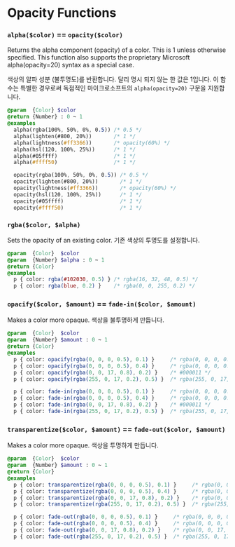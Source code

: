 # Opacity Functions

### `alpha($color)` == `opacity($color)`
Returns the alpha component (opacity) of a color. This is 1 unless otherwise specified.
This function also supports the proprietary Microsoft alpha(opacity=20) syntax as a special case.

색상의 알파 성분 (불투명도)를 반환합니다. 달리 명시 되지 않는 한 값은 1입니다.
이 함수는 특별한 경우로써 독점적인 마이크로소프트의 `alpha(opacity=20)` 구문을 지원합니다.
```sass
@param  {Color} $color
@return {Number} : 0 ~ 1
@examples
  alpha(rgba(100%, 50%, 0%, 0.5)) /* 0.5 */
  alpha(lighten(#800, 20%))       /* 1 */
  alpha(lightness(#ff3366))       /* opacity(60%) */
  alpha(hsl(120, 100%, 25%))      /* 1 */
  alpha(#05ffff)                  /* 1 */
  alpha(#ffff50)                  /* 1 */

  opacity(rgba(100%, 50%, 0%, 0.5)) /* 0.5 */
  opacity(lighten(#800, 20%))       /* 1 */
  opacity(lightness(#ff3366))       /* opacity(60%) */
  opacity(hsl(120, 100%, 25%))      /* 1 */
  opacity(#05ffff)                  /* 1 */
  opacity(#ffff50)                  /* 1 */
```

### `rgba($color, $alpha)`
Sets the opacity of an existing color.
기존 색상의 투명도를 설정합니다.
```sass
@param  {Color}  $color
@param  {Number} $alpha : 0 ~ 1
@return {Color}
@examples
  p { color: rgba(#102030, 0.5) } /* rgba(16, 32, 48, 0.5) */
  p { color: rgba(blue, 0.2) }    /* rgba(0, 0, 255, 0.2) */
```

### `opacify($color, $amount)` == `fade-in($color, $amount)`
Makes a color more opaque.
색상을 불투명하게 만듭니다.
```sass
@param  {Color}  $color
@param  {Number} $amount : 0 ~ 1
@return {Color}
@examples
  p { color: opacify(rgba(0, 0, 0, 0.5), 0.1) }     /* rgba(0, 0, 0, 0.6) */
  p { color: opacify(rgba(0, 0, 0, 0.5), 0.4) }     /* rgba(0, 0, 0, 0.9) */
  p { color: opacify(rgba(0, 0, 17, 0.8), 0.2) }    /* #000011 */
  p { color: opacify(rgba(255, 0, 17, 0.2), 0.5) }  /* rgba(255, 0, 17, 0.7) */

  p { color: fade-in(rgba(0, 0, 0, 0.5), 0.1) }     /* rgba(0, 0, 0, 0.6) */
  p { color: fade-in(rgba(0, 0, 0, 0.5), 0.4) }     /* rgba(0, 0, 0, 0.9) */
  p { color: fade-in(rgba(0, 0, 17, 0.8), 0.2) }    /* #000011 */
  p { color: fade-in(rgba(255, 0, 17, 0.2), 0.5) }  /* rgba(255, 0, 17, 0.7) */
```

### `transparentize($color, $amount)` == `fade-out($color, $amount)`
Makes a color more opaque.
색상을 투명하게 만듭니다.
```sass
@param  {Color}  $color
@param  {Number} $amount : 0 ~ 1
@return {Color}
@examples
  p { color: transparentize(rgba(0, 0, 0, 0.5), 0.1) }     /* rgba(0, 0, 0, 0.4) */
  p { color: transparentize(rgba(0, 0, 0, 0.5), 0.4) }     /* rgba(0, 0, 0, 0.1) */
  p { color: transparentize(rgba(0, 0, 17, 0.8), 0.2) }    /* rgba(0, 0, 17, 0.6) */
  p { color: transparentize(rgba(255, 0, 17, 0.2), 0.5) }  /* rgba(255, 0, 17, 0) */

  p { color: fade-out(rgba(0, 0, 0, 0.5), 0.1) }     /* rgba(0, 0, 0, 0.4) */
  p { color: fade-out(rgba(0, 0, 0, 0.5), 0.4) }     /* rgba(0, 0, 0, 0.1) */
  p { color: fade-out(rgba(0, 0, 17, 0.8), 0.2) }    /* rgba(0, 0, 17, 0.6) */
  p { color: fade-out(rgba(255, 0, 17, 0.2), 0.5) }  /* rgba(255, 0, 17, 0) */
```